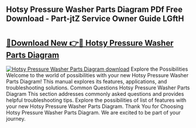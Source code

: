 ## Hotsy Pressure Washer Parts Diagram PDf Free Download - Part-jtZ Service Owner Guide LGftH

# <h2><a href="http://dfp0yuo.blite.top/?on=Hotsy+Pressure+Washer+Parts+Diagram">🔗Download New 👉🔴 Hotsy Pressure Washer Parts Diagram</a></h2>

[![Hotsy Pressure Washer Parts Diagram download](https://i.imgur.com/lujVjoI.png)](http://dfp0yuo.blite.top/?on=Hotsy+Pressure+Washer+Parts+Diagram)
Explore the Possibilities Welcome to the world of possibilities with your new Hotsy Pressure Washer Parts Diagram! This manual explores its features, applications, and troubleshooting solutions. Common Questions Hotsy Pressure Washer Parts Diagram This section addresses commonly asked questions and provides helpful troubleshooting tips. Explore the possibilities of list of features with your new Hotsy Pressure Washer Parts Diagram. Thank You for Choosing Hotsy Pressure Washer Parts Diagram. We are excited to be part of your journey.
